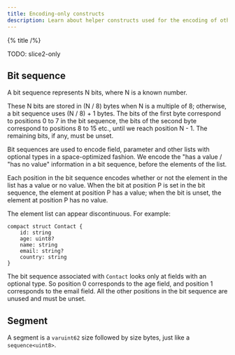 ```yaml
---
title: Encoding-only constructs
description: Learn about helper constructs used for the encoding of other constructs.
---
```


{% title /%}

TODO: slice2-only

## Bit sequence

A bit sequence represents N bits, where N is a known number.

These N bits are stored in (N / 8) bytes when N is a multiple of 8; otherwise, a bit sequence uses (N / 8) + 1 bytes.
The bits of the first byte correspond to positions 0 to 7 in the bit sequence, the bits of the second byte correspond to
positions 8 to 15 etc., until we reach position N - 1. The remaining bits, if any, must be unset.

Bit sequences are used to encode field, parameter and other lists with optional types in a space-optimized fashion. We
encode the "has a value / "has no value" information in a bit sequence, before the elements of the list.

Each position in the bit sequence encodes whether or not the element in the list has a value or no value. When the bit
at position P is set in the bit sequence, the element at position P has a value; when the bit is unset, the element at
position P has no value.

The element list can appear discontinuous. For example:
```
compact struct Contact {
    id: string
    age: uint8?
    name: string
    email: string?
    country: string
}
```

The bit sequence associated with `Contact` looks only at fields with an optional type. So position 0 corresponds to the
age field, and position 1 corresponds to the email field. All the other positions in the bit sequence are unused and
must be unset.

## Segment

A segment is a `varuint62` size followed by size bytes, just like a `sequence<uint8>`.

